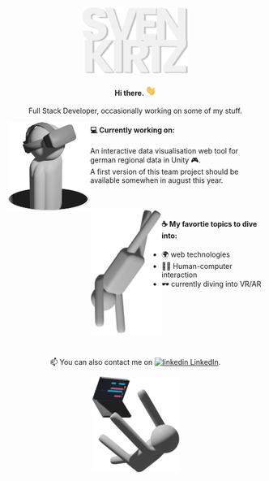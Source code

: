 <p align="center">
  <img alt="logo" width="210" src="https://raw.githubusercontent.com/svki0001/svki0001/main/img/logo_github.png">
<p/>
<h4 align="center">Hi there. <img height="20px" src="https://raw.githubusercontent.com/svki0001/svki0001/main/img/hand.gif"></h4>
<p align="center">
  Full Stack Developer, occasionally working on some of my stuff.
<p> 
<img alt="working on" align="left" src="https://raw.githubusercontent.com/svki0001/svki0001/main/img/vr.png">
<h4>💻 Currently working on:</h4>
<p>An interactive data visualisation web tool for german regional data in Unity 🎮.<br> 
  A first version of this team project should be available somewhen in august this year.</p>
<br>
<br>
<img alt="topics" align="left" src="https://raw.githubusercontent.com/svki0001/svki0001/main/img/fly.png">
<h4>☕ My favortie topics to dive into:</h4>
<ul>
  <li>🌍 web technologies</li>
  <li>👩‍💻 Human-computer interaction</li>
  <li>🕶 currently diving into VR/AR</li>
</ul>
<br>
<br>
<br>
<br>
<br>
<br>
<p align="center">
  📫 You can also contact me on <a href="https://www.linkedin.com/in/sven-kirtz" rel="nofollow noreferrer">
    <img alt="linkedin" src="https://i.stack.imgur.com/gVE0j.png"> LinkedIn</a>.
</p>
<p align="center">
  <img src="https://raw.githubusercontent.com/svki0001/svki0001/main/img/fall.png">
</p>
